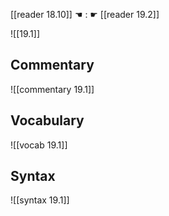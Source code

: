 [[reader 18.10]] ☚ : ☛ [[reader 19.2]]

![[19.1]]

## Commentary

![[commentary 19.1]]

## Vocabulary

![[vocab 19.1]]

## Syntax

![[syntax 19.1]]


